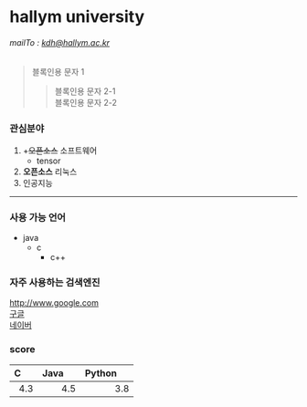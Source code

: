 # hallym university
###### mailTo : kdh@hallym.ac.kr

> 블록인용 문자 1
>> 블록인용 문자 2-1  
>> 블록인용 문자 2-2

### 관심분야
1. +~~오픈소스~~ 소프트웨어
   * tensor
2. **오픈소스** 리눅스
3. 인공지능  
---
### 사용 가능 언어
+ java  
  + c  
    + c++  

### 자주 사용하는 검색엔진
http://www.google.com  
[구글][googlelink]  
[네이버][naverlink]

[naverlink]:http://www.naver.com
[googlelink]:http://www.googe.com

### score

|C&nbsp;&nbsp;&nbsp;&nbsp;&nbsp;|Java&nbsp;&nbsp;&nbsp;&nbsp;&nbsp;|Python&nbsp;&nbsp;&nbsp;&nbsp;&nbsp;|
|---:|---:|---:|
|4.3|4.5|3.8|









